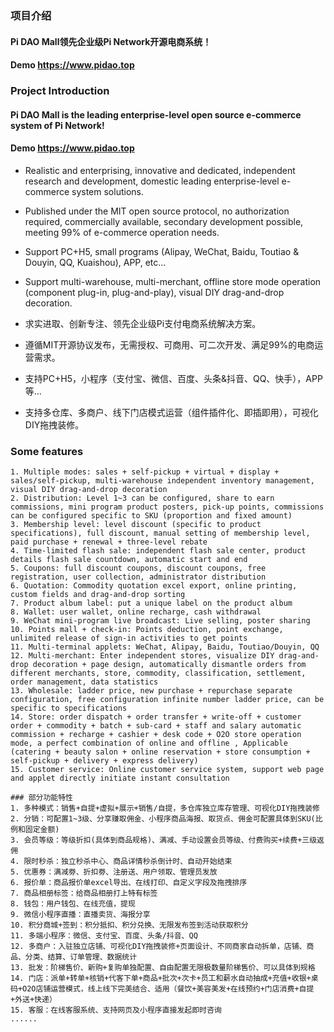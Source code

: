 
### 项目介绍
#### Pi DAO Mall领先企业级Pi Network开源电商系统！
#### Demo  https://www.pidao.top      

### Project Introduction
#### Pi DAO Mall is the leading enterprise-level open source e-commerce system of Pi Network!
#### Demo https://www.pidao.top


* Realistic and enterprising, innovative and dedicated, independent research and development, domestic leading enterprise-level e-commerce system solutions.
* Published under the MIT open source protocol, no authorization required, commercially available, secondary development possible, meeting 99% of e-commerce operation needs.
* Support PC+H5, small programs (Alipay, WeChat, Baidu, Toutiao & Douyin, QQ, Kuaishou), APP, etc...
* Support multi-warehouse, multi-merchant, offline store mode operation (component plug-in, plug-and-play), visual DIY drag-and-drop decoration.

* 求实进取、创新专注、领先企业级Pi支付电商系统解决方案。
* 遵循MIT开源协议发布，无需授权、可商用、可二次开发、满足99%的电商运营需求。
* 支持PC+H5，小程序（支付宝、微信、百度、头条&抖音、QQ、快手），APP等...
* 支持多仓库、多商户、线下门店模式运营（组件插件化、即插即用），可视化DIY拖拽装修。


### Some features
~~~
1. Multiple modes: sales + self-pickup + virtual + display + sales/self-pickup, multi-warehouse independent inventory management, visual DIY drag-and-drop decoration
2. Distribution: Level 1~3 can be configured, share to earn commissions, mini program product posters, pick-up points, commissions can be configured specific to SKU (proportion and fixed amount)
3. Membership level: level discount (specific to product specifications), full discount, manual setting of membership level, paid purchase + renewal + three-level rebate
4. Time-limited flash sale: independent flash sale center, product details flash sale countdown, automatic start and end
5. Coupons: full discount coupons, discount coupons, free registration, user collection, administrator distribution
6. Quotation: Commodity quotation excel export, online printing, custom fields and drag-and-drop sorting
7. Product album label: put a unique label on the product album
8. Wallet: user wallet, online recharge, cash withdrawal
9. WeChat mini-program live broadcast: Live selling, poster sharing
10. Points mall + check-in: Points deduction, point exchange, unlimited release of sign-in activities to get points
11. Multi-terminal applets: WeChat, Alipay, Baidu, Toutiao/Douyin, QQ
12. Multi-merchant: Enter independent stores, visualize DIY drag-and-drop decoration + page design, automatically dismantle orders from different merchants, store, commodity, classification, settlement, order management, data statistics
13. Wholesale: ladder price, new purchase + repurchase separate configuration, free configuration infinite number ladder price, can be specific to specifications
14. Store: order dispatch + order transfer + write-off + customer order + commodity + batch + sub-card + staff and salary automatic commission + recharge + cashier + desk code + O2O store operation mode, a perfect combination of online and offline , Applicable (catering + beauty salon + online reservation + store consumption + self-pickup + delivery + express delivery)
15. Customer service: Online customer service system, support web page and applet directly initiate instant consultation

### 部分功能特性
1. 多种模式：销售+自提+虚拟+展示+销售/自提，多仓库独立库存管理、可视化DIY拖拽装修
2. 分销：可配置1~3级、分享赚取佣金、小程序商品海报、取货点、佣金可配置具体到SKU(比例和固定金额)
3. 会员等级：等级折扣(具体到商品规格)、满减、手动设置会员等级、付费购买+续费+三级返佣
4. 限时秒杀：独立秒杀中心、商品详情秒杀倒计时、自动开始结束
5. 优惠券：满减劵、折扣劵、注册送、用户领取、管理员发放
6. 报价单：商品报价单excel导出、在线打印、自定义字段及拖拽排序
7. 商品相册标签：给商品相册打上特有标签
8. 钱包：用户钱包、在线充值，提现
9. 微信小程序直播：直播卖货、海报分享
10. 积分商城+签到：积分抵扣、积分兑换、无限发布签到活动获取积分
11. 多端小程序：微信、支付宝、百度、头条/抖音、QQ
12. 多商户：入驻独立店铺、可视化DIY拖拽装修+页面设计、不同商家自动拆单，店铺、商品、分类、结算、订单管理、数据统计
13. 批发：阶梯售价、新购+复购单独配置、自由配置无限极数量阶梯售价、可以具体到规格
14. 门店：派单+转单+核销+代客下单+商品+批次+次卡+员工和薪水自动抽成+充值+收银+桌码+O2O店铺运营模式，线上线下完美结合、适用（餐饮+美容美发+在线预约+门店消费+自提+外送+快递）
15. 客服：在线客服系统、支持网页及小程序直接发起即时咨询
......
